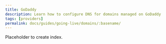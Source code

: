 ```yaml
---
title: GoDaddy
description: Learn how to configure DNS for domains managed on GoDaddy.
tags: [providers]
permalink: docs/guides/going-live/domains/:basename/
---
```

Placeholder to create index.

